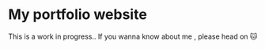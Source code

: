 # My portfolio website 

This is a work in progress.. If you wanna know about me , please head on :cat: